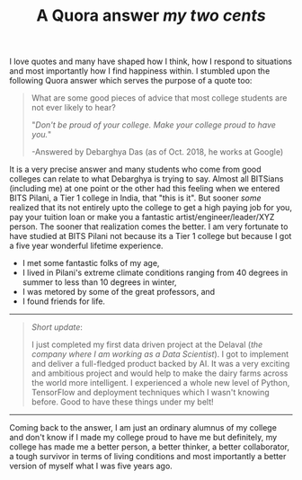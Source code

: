 ﻿---
layout: post
title: A Quora answer *my two cents*
bigimg: /img/bits_aerial.jpeg
share-img: "/img/bits_aerial.jpeg"
---

I love quotes and many have shaped how I think, how I respond to situations and most importantly how I find happiness within. I stumbled upon the following Quora answer which serves the purpose of a quote too:

> What are some good pieces of advice that most college students are not ever likely to hear?
>
> "*Don't be proud of your college. Make your college proud to have you.*"
>
> -Answered by Debarghya Das (as of Oct. 2018, he works at Google)
> 
 

It is a very precise answer and many students who come from good colleges can relate to what Debarghya is trying to say. Almost all BITSians (including me) at one point or the other had this feeling when we entered BITS Pilani, a Tier 1 college in India, that "this is it". But sooner *some* realized that its not entirely upto the college to get a high paying job for you, pay your tuition loan or make you a fantastic artist/engineer/leader/XYZ person. The sooner that realization comes the better. I am very fortunate to have studied at BITS Pilani not because its a Tier 1 college but because I got a five year wonderful lifetime experience.
* I met some fantastic folks of my age, 
* I lived in Pilani's extreme climate conditions ranging from 40 degrees in summer to less than 10 degrees in winter, 
* I was metored by some of the great professors, and 
* I found friends for life.

---

> *Short update*: 
> 
> I just completed my first data driven project at the Delaval (*the company where I am working as a Data Scientist*). I got to implement and deliver a full-fledged product backed by AI. It was a very exciting and ambitious project and would help to make the dairy farms across the world more intelligent. I experienced a whole new level of Python, TensorFlow and deployment techniques which I wasn't knowing before. Good to have these things under my belt! 


---

Coming back to the answer, I am just an ordinary alumnus of my college and don't know if I made my college proud to have me but definitely, my college has made me a better person, a better thinker, a better collaborator, a tough survivor in terms of living conditions and most importantly a better version of myself what I was five years ago. 
